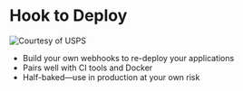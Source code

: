 Hook to Deploy
==============

![Courtesy of USPS](http://f.cl.ly/items/3E1P0d3u0n3n1f3L0a0k/skyhook-sm.png "Courtesy of USPS")

* Build your own webhooks to re-deploy your applications
* Pairs well with CI tools and Docker
* Half-baked—use in production at your own risk
